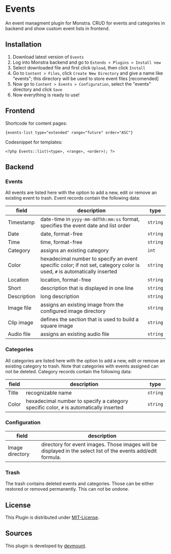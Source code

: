 Events
======

An event managment plugin for Monstra. CRUD for events and categories in backend and show custom event lists in frontend.

## Installation
1. Download latest version of `Events`
2. Log into Monstra backend and go to `Extends > Plugins > Install new`
3. Select downloaded file and first click `Upload`, then click `Install`
4. Go to `Content > Files`, click `Create New Directory` and give a name like "events"; this directory will be used to store event files [recomended]
5. Now go to `Content > Events > Configuration`, select the "events" directory and click `Save`
6. Now everything is ready to use!

## Frontend
Shortcode for content pages:

    {events-list type="extended" range="future" order="ASC"}

Codesnippet for templates:

    <?php Events::list(<type>, <range>, <order>); ?>

## Backend

### Events
All events are listed here with the option to add a new, edit or remove an existing event to trash. Event records contain the following data:

| field       | description                                                                                                              | type     |
|-------------|--------------------------------------------------------------------------------------------------------------------------|----------|
| Timestamp   | date-time in `yyyy-mm-ddThh:mm:ss` format, specifies the event date and list order                                       | `string` |
| Date        | date, format-free                                                                                                        | `string` |
| Time        | time, format-free                                                                                                        | `string` |
| Category    | assigns an existing category                                                                                             | `int`    |
| Color       | hexadecimal number to specify an event specific color; if not set, category color is used, `#` is automatically inserted | `string` |
| Location    | location, format-free                                                                                                    | `string` |
| Short       | description that is displayed in one line                                                                                | `string` |
| Description | long description                                                                                                         | `string` |
| Image file  | assigns an existing image from the configured image directory                                                            | `string` |
| Clip image  | defines the section that is used to build a square image                                                                 | `string` |
| Audio file  | assigns an existing audio file                                                                                           | `string` |

### Categories
All categories are listed here with the option to add a new, edit or remove an existing category to trash. Note that categories with events assigned can not be deleted. Category records contain the following data:

| field | description                                                                            | type     |
|-------|----------------------------------------------------------------------------------------|----------|
| Title | recognizable name                                                                      | `string` |
| Color | hexadecimal number to specify a category specific color, `#` is automatically inserted | `string` |

### Configuration

| field           | description                                                                                                   |
|-----------------|---------------------------------------------------------------------------------------------------------------|
| Image directory | directory for event images. Those images will be displayed in the select list of the events add/edit formula. |
  
### Trash
The trash contains deleted events and categories. Those can be either restored or removed permanently. This can not be undone.

## License
This Plugin is distributed under [MIT-License](http://opensource.org/licenses/mit-license.html).

## Sources
This plugin is developed by [devmount](http://devmount.de).
